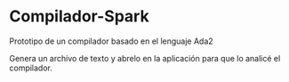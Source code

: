# Compilador-Spark
Prototipo de un compilador basado en el lenguaje Ada2


Genera un archivo de texto y abrelo en la aplicación para que lo analicé el compilador.
